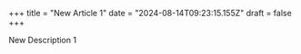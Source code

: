 +++
title = "New Article 1"
date = "2024-08-14T09:23:15.155Z"
draft = false
+++

  New Description 1
        